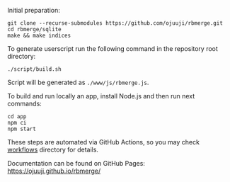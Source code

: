 Initial preparation:
```
git clone --recurse-submodules https://github.com/ojuuji/rbmerge.git
cd rbmerge/sqlite
make && make indices
```
To generate userscript run the following command in the repository root directory:
```
./script/build.sh
```
Script will be generated as `./www/js/rbmerge.js`.

To build and run locally an app, install Node.js and then run next commands:
```
cd app
npm ci
npm start
```

These steps are automated via GitHub Actions, so you may check [workflows](.github/workflows) directory for details.

Documentation can be found on GitHub Pages: https://ojuuji.github.io/rbmerge/
